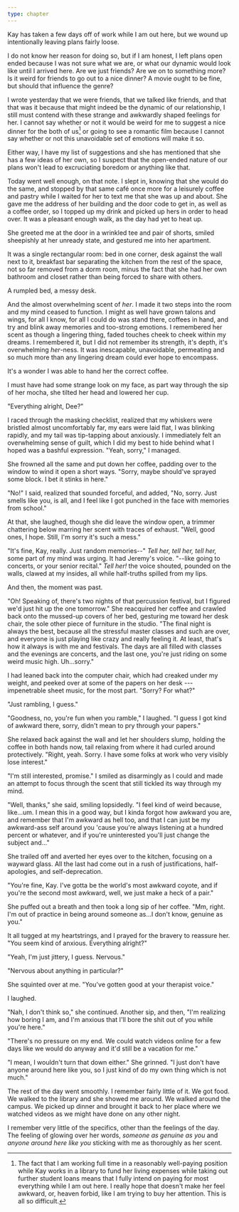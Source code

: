 ```yaml
---
type: chapter
---
```


Kay has taken a few days off of work while I am out here, but we wound up intentionally leaving plans fairly loose.

I do not know her reason for doing so, but if I am honest, I left plans open ended because I was not sure what we are, or what our dynamic would look like until I arrived here. Are we just friends? Are we on to something more? Is it weird for friends to go out to a nice dinner? A movie ought to be fine, but should that influence the genre?

I wrote yesterday that we were friends, that we talked like friends, and that that was it  because that might indeed be the dynamic of our relationship, I still must contend with these strange and awkwardly shaped feelings for her. I cannot say whether or not it would be weird for me to suggest a nice dinner for the both of us[^money] or going to see a romantic film because I cannot say whether or not this unavoidable set of emotions will make it so.

Either way, I have my list of suggestions and she has mentioned that she has a few ideas of her own, so I suspect that the open-ended nature of our plans won't lead to excruciating boredom or anything like that.

Today went well enough, on that note. I slept in, knowing that she would do the same, and stopped by that same café once more for a leisurely coffee and pastry while I waited for her to text me that she was up and about. She gave me the address of her building and the door code to get in, as well as a coffee order, so I topped up my drink and picked up hers in order to head over. It was a pleasant enough walk, as the day had yet to heat up.

She greeted me at the door in a wrinkled tee and pair of shorts, smiled sheepishly at her unready state, and gestured me into her apartment.

It was a single rectangular room: bed in one corner, desk against the wall next to it, breakfast bar separating the kitchen from the rest of the space, not so far removed from a dorm room, minus the fact that she had her own bathroom and closet rather than being forced to share with others.

A rumpled bed, a messy desk.

And the almost overwhelming scent of *her*. I made it two steps into the room and my mind ceased to function. I might as well have grown talons and wings, for all I know, for all I could do was stand there, coffees in hand, and try and blink away memories and too-strong emotions. I remembered her scent as though a lingering thing, faded touches cheek to cheek within my dreams. I remembered it, but I did not remember its strength, it's depth, it's overwhelming *her*-ness. It was inescapable, unavoidable, permeating and so much more than any lingering dream could ever hope to encompass.

It's a wonder I was able to hand her the correct coffee.

I must have had some strange look on my face, as part way through the sip of her mocha, she tilted her head and lowered her cup.

"Everything alright, Dee?"

I raced through the masking checklist, realized that my whiskers were bristled almost uncomfortably far, my ears were laid flat, I was blinking rapidly, and my tail was tip-tapping about anxiously. I immediately felt an overwhelming sense of guilt, which I did my best to hide behind what I hoped was a bashful expression. "Yeah, sorry," I managed.

She frowned all the same and put down her coffee, padding over to the window to wind it open a short ways. "Sorry, maybe should've sprayed some block. I bet it stinks in here."

"No!" I said, realized that sounded forceful, and added, "No, sorry. Just smells like you, is all, and I feel like I got punched in the face with memories from school."

At that, she laughed, though she did leave the window open, a trimmer chattering below marring her scent with traces of exhaust. "Well, good ones, I hope. Still, I'm sorry it's such a mess."

"It's fine, Kay, really. Just random memories--" *Tell her, tell her, tell her,* some part of my mind was urging. It had Jeremy's voice. "--like going to concerts, or your senior recital." *Tell her!* the voice shouted, pounded on the walls, clawed at my insides, all while half-truths spilled from my lips.

And then, the moment was past.

"Oh! Speaking of, there's two nights of that percussion festival, but I figured we'd just hit up the one tomorrow." She reacquired her coffee and crawled back onto the mussed-up covers of her bed, gesturing me toward her desk chair, the sole other piece of furniture in the studio. "The final night is always the best, because all the stressful master classes and such are over, and everyone is just playing like crazy and really feeling it. At least, that's how it always is with me and festivals. The days are all filled with classes and the evenings are concerts, and the last one, you're just riding on some weird music high. Uh...sorry."

I had leaned back into the computer chair, which had creaked under my weight, and peeked over at some of the papers on her desk --- impenetrable sheet music, for the most part. "Sorry? For what?"

"Just rambling, I guess."

"Goodness, no, you're fun when you ramble," I laughed. "I guess I got kind of awkward there, sorry, didn't mean to pry through your papers."

She relaxed back against the wall and let her shoulders slump, holding the coffee in both hands now, tail relaxing from where it had curled around protectively. "Right, yeah. Sorry. I have some folks at work who very visibly lose interest."

"I'm still interested, promise." I smiled as disarmingly as I could and made an attempt to focus through the scent that still tickled its way through my mind.

"Well, thanks," she said, smiling lopsidedly. "I feel kind of weird because, like...um. I mean this in a good way, but I kinda forgot how awkward you are, and remember that I'm awkward as hell too, and that I can just be my awkward-ass self around you 'cause you're always listening at a hundred percent or whatever, and if you're uninterested you'll just change the subject and..."

She trailed off and averted her eyes over to the kitchen, focusing on a wayward glass. All the last had come out in a rush of justifications, half-apologies, and self-deprecation.

"You're fine, Kay. I've gotta be the world's most awkward coyote, and if you're the second most awkward, well, we just make a heck of a pair."

She puffed out a breath and then took a long sip of her coffee. "Mm, right. I'm out of practice in being around someone as...I don't know, genuine as you."

It all tugged at my heartstrings, and I prayed for the bravery to reassure her. "You seem kind of anxious. Everything alright?"

"Yeah, I'm just jittery, I guess. Nervous."

"Nervous about anything in particular?"

She squinted over at me. "You've gotten good at your therapist voice."

I laughed.

"Nah, I don't think so," she continued. Another sip, and then, "I'm realizing how boring I am, and I'm anxious that I'll bore the shit out of you while you're here."

"There's no pressure on my end. We could watch videos online for a few days like we would do anyway and it'd still be a vacation for me."

"I mean, I wouldn't turn that down either." She grinned. "I just don't have anyone around here like you, so I just kind of do my own thing which is not much."

The rest of the day went smoothly. I remember fairly little of it. We got food. We walked to the library and she showed me around. We walked around the campus. We picked up dinner and brought it back to her place where we watched videos as we might have done on any other night.

I remember very little of the specifics, other than the feelings of the day. The feeling of glowing over her words, *someone as genuine as you* and *anyone around here like you* sticking with me as thoroughly as her scent.

[^money]: The fact that I am working full time in a reasonably well-paying position while Kay works in a library to fund her living expenses while taking out further student loans means that I fully intend on paying for most everything while I am out here. I really hope that doesn't make her feel awkward, or, heaven forbid, like I am trying to buy her attention. This is all so difficult.
